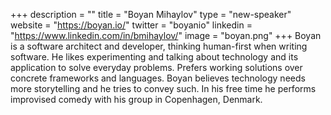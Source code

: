 +++
description = ""
title = "Boyan Mihaylov"
type = "new-speaker"
website = "https://boyan.io/"
twitter = "boyanio"
linkedin = "https://www.linkedin.com/in/bmihaylov/"
image = "boyan.png"
+++
Boyan is a software architect and developer, thinking human-first when writing software. He likes experimenting and talking about technology and its application to solve everyday problems. Prefers working solutions over concrete frameworks and languages. Boyan believes technology needs more storytelling and he tries to convey such. In his free time he performs improvised comedy with his group in Copenhagen, Denmark.